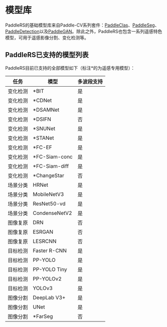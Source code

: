 # 模型库

PaddleRS的基础模型库来自Paddle-CV系列套件：[PaddleClas](https://github.com/PaddlePaddle/PaddleClas/blob/release/2.3/docs/zh_CN/algorithm_introduction/ImageNet_models.md)、[PaddleSeg](https://github.com/PaddlePaddle/PaddleSeg/blob/release/2.4/docs/model_zoo_overview_cn.md)、[PaddleDetection](https://github.com/PaddlePaddle/PaddleDetection/blob/release/2.3/README_cn.md#模型库)以及[PaddleGAN](https://github.com/PaddlePaddle/PaddleGAN/blob/develop/README_cn.md#模型库)。除此之外，PaddleRS也包含一系列遥感特色模型，可用于遥感影像分割、变化检测等。

## PaddleRS已支持的模型列表

PaddleRS目前已支持的全部模型如下（标注\*的为遥感专用模型）：

| 任务 | 模型 | 多波段支持 |
|--------|---------|------|
| 变化检测 | \*BIT | 是 |
| 变化检测 | \*CDNet | 是 |
| 变化检测 | \*DSAMNet | 是 |
| 变化检测 | \*DSIFN | 否 |
| 变化检测 | \*SNUNet | 是 |
| 变化检测 | \*STANet | 是 |
| 变化检测 | \*FC-EF | 是 |
| 变化检测 | \*FC-Siam-conc | 是 |
| 变化检测 | \*FC-Siam-diff | 是 |
| 变化检测 | \*ChangeStar | 否 |
| 场景分类 | HRNet | 是 |
| 场景分类 | MobileNetV3 | 是 |
| 场景分类 | ResNet50-vd | 是 |
| 场景分类 | CondenseNetV2 | 是 |
| 图像复原 | DRN | 否 |
| 图像复原 | ESRGAN | 否 |
| 图像复原 | LESRCNN | 否 |
| 目标检测 | Faster R-CNN | 是 |
| 目标检测 | PP-YOLO | 是 |
| 目标检测 | PP-YOLO Tiny | 是 |
| 目标检测 | PP-YOLOv2 | 是 |
| 目标检测 | YOLOv3 | 是 |
| 图像分割 | DeepLab V3+ | 是 |
| 图像分割 | UNet | 是 |
| 图像分割 | \*FarSeg | 否 |
